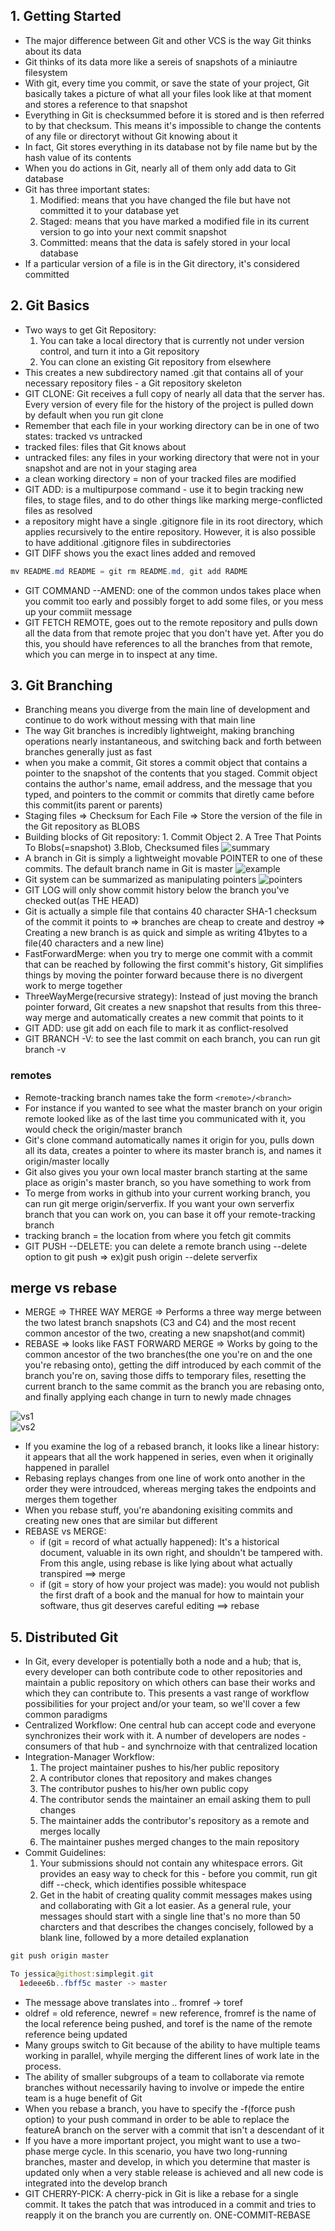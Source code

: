 ## 1. Getting Started
- The major difference between Git and other VCS is the way Git thinks about its data
- Git thinks of its data more like a sereis of snapshots of a miniautre filesystem
- With git, every time you commit, or save the state of your project, Git basically takes a picture of what all your files look like at that moment and stores a reference to that snapshot
- Everything in Git is checksummed before it is stored and is then referred to by that checksum. This means it's impossible to change the contents of any file or directoryt without Git knowing about it
- In fact, Git stores everything in its database not by file name but by the hash value of its contents
- When you do actions in Git, nearly all of them only add data to Git database
- Git has three important states:
  1. Modified: means that you have changed the file but have not committed it to your database yet
  2. Staged: means that you have marked a modified file in its current version to go into your next commit snapshot
  3. Committed: means that the data is safely stored in your local database
- If a particular version of a file is in the Git directory, it's considered committed

## 2. Git Basics
- Two ways to get Git Repository:
  1. You can take a local directory that is currently not under version control, and turn it into a Git repository
  2. You can clone an existing Git repository from elsewhere
- This creates a new subdirectory named .git that contains all of your necessary repository files - a Git repository skeleton
- GIT CLONE: Git receives a full copy of nearly all data that the server has. Every version of every file for the history of the project is pulled down by default when you run git clone
- Remember that each file in your working directory can be in one of two states: tracked vs untracked
- tracked files: files that Git knows about
- untracked files: any files in your working directory that were not in your snapshot and are not in your staging area
- a clean working directory = non of your tracked files are modified
- GIT ADD: is a multipurpose command - use it to begin tracking new files, to stage files, and to do other things like marking merge-conflicted files as resolved
- a repository might have a single .gitignore file in its root directory, which applies recursively to the entire repository. However, it is also possible to have additional .gitignore files in subdirectories
- GIT DIFF shows you the exact lines added and removed
```java
mv README.md README = git rm README.md, git add RADME
```
- GIT COMMAND --AMEND: one of the common undos takes place when you commit too early and possibly forget to add some files, or you mess up your commiit message
- GIT FETCH REMOTE, goes out to the remote repository and pulls down all the data from that remote projec that you don't have yet. After you do this, you should have references to all the branches from that remote, which you can merge in to inspect at any time.

## 3. Git Branching
- Branching means you diverge from the main line of development and continue to do work without messing with that main line
- The way Git branches is incredibly lightweight, making branching operations nearly instantaneous, and switching back and forth between branches generally just as fast
- when you make a commit, Git stores a commit object that contains a pointer to the snapshot of the contents that you staged. Commit object contains the author's name, email address, and the message that you typed, and pointers to the commit or commits that diretly came before this commit(its parent or parents)
- Staging files => Checksum for Each File => Store the version of the file in the Git repository as BLOBS
- Building blocks of Git repository: 1. Commit Object 2. A Tree That Points To Blobs(=snapshot) 3.Blob, Checksumed files
![summary](/resources/summary.jpg)
- A branch in Git is simply a lightweight movable POINTER to one of these commits. The default branch name in Git is master
![example](/resources/example.jpg)
- Git system can be summarized as manipulating pointers
![pointers](/resources/pointers.jpg)
- GIT LOG will only show commit history below the branch you've checked out(as THE HEAD)
- Git is actually a simple file that contains 40 character SHA-1 checksum of the commit it points to => branches are cheap to create and destroy => Creating a new branch is as quick and simple as writing 41bytes to a file(40 characters and a new line)
- FastForwardMerge: when you try to merge one commit with a commit that can be reached by following the first commit's history, Git simplifies things by moving the pointer forward because there is no divergent work to merge together
- ThreeWayMerge(recursive strategy): Instead of just moving the branch pointer forward, Git creates a new snapshot that results from this three-way merge and automatically creates a new commit that points to it
- GIT ADD: use git add on each file to mark it as conflict-resolved
- GIT BRANCH -V: to see the last commit on each branch, you can run git branch -v
### remotes
- Remote-tracking branch names take the form `<remote>/<branch>`
- For instance if you wanted to see what the master branch on your origin remote looked like as of the last time you communicated with it, you would check the origin/master branch
- Git's clone command automatically names it origin for you, pulls down all its data, creates a pointer to where its master branch is, and names it origin/master locally
- Git also gives you your own local master branch starting at the same place as origin's master branch, so you have something to work from
- To merge from works in github into your current working branch, you can run git merge origin/serverfix. If you want your own serverfix branch that you can work on, you can base it off your remote-tracking branch
- tracking branch = the location from where you fetch git commits
- GIT PUSH --DELETE: you can delete a remote branch using --delete option to git push => ex)git push origin --delete serverfix
## merge vs rebase
- MERGE => THREE WAY MERGE => Performs a three way merge between the two latest branch snapshots (C3 and C4) and the most recent common ancestor of the two, creating a new snapshot(and commit)
- REBASE => looks like FAST FORWARD MERGE => Works by going to the common ancestor of the two branches(the one you're on and the one you're rebasing onto), getting the diff introduced by each commit of the branch you're on, saving those diffs to temporary files, resetting the current branch to the same commit as the branch you are rebasing onto, and finally applying each change in turn to newly made chnages

![vs1](/resources/vs1.jpg) <br>
![vs2](/resources/vs2.jpg) <br>

- If you examine the log of a rebased branch, it looks like a linear history: it appears that all the work happened in series, even when it originally happened in parallel
- Rebasing replays changes from one line of work onto another in the order they were introudced, whereas merging takes the endpoints and merges them together
- When you rebase stuff, you're abandoning exisiting commits and creating new ones that are similar but different
- REBASE vs MERGE: 
  - if (git = record of what actually happened): It's a historical document, valuable in its own right, and shouldn't be tampered with. From this angle, using rebase is like lying about what actually transpired ==> merge
  - if (git = story of how your project was made): you would not publish the first draft of a book and the manual for how to maintain your software, thus git deserves careful editing ==> rebase

## 5. Distributed Git
- In Git, every developer is potentially both a node and a hub; that is, every developer can both contribute code to other repositories and maintain a public repository on which others can base their works and which they can contribute to. This presents a vast range of workflow possibilities for your project and/or your team, so we'll cover a few common paradigms
- Centralized Workflow: One central hub can accept code and everyone synchronizes their work with it. A number of developers are nodes - consumers of that hub - and synchrnoize with that centralized location
- Integration-Manager Workflow: 
  1. The project maintainer pushes to his/her public repository
  2. A contributor clones that repository and makes changes
  3. The contributor pushes to his/her own public copy
  4. The contributor sends the maintainer an email asking them to pull changes
  5. The maintainer adds the contributor's repository as a remote and merges locally
  6. The maintainer pushes merged changes to the main repository
- Commit Guidelines:
  1. Your submissions should not contain any whitespace errors. Git provides an easy way to check for this - before you commit, run git diff --check, which identifies possible whitespace
  2. Get in the habit of creating quality commit messages makes using and collaborating with Git a lot easier. As a general rule, your messages should start with a single line that's no more than 50 charcters and that describes the changes concisely, followed by a blank line, followed by a more detailed explanation
``` java
git push origin master

To jessica@githost:simplegit.git
  1edeee6b..fbff5c master -> master
```
- The message above translates into <oldref>..<newref> fromref -> toref
- oldref = old reference, newref = new reference, fromref is the name of the local reference being pushed, and toref is the name of the remote reference being updated
- Many groups switch to Git because of the ability to have multiple teams working in parallel, whyile merging the different lines of work late in the process.
- The ability of smaller subgroups of a team to collaborate via remote branches without necessarily having to involve or impede the entire team is a huge benefit of Git
- When you rebase a branch, you have to specify the -f(force push option) to your push command in order to be able to replace the featureA branch on the server with a commit that isn't a descendant of it
- If you have a more important project, you might want to use a two-phase merge cycle. In this scenario, you have two long-running branches, master and develop, in which you determine that master is updated only when a very stable release is achieved and all new code is integrated into the develop branch
- GIT CHERRY-PICK: A cherry-pick in Git is like a rebase for a single commit. It takes the patch that was introduced in a commit and tries to reapply it on the branch you are currently on. ONE-COMMIT-REBASE
